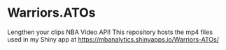 # Warriors.ATOs

Lengthen your clips NBA Video API! This repository hosts the mp4 files used in my Shiny app at https://mbanalytics.shinyapps.io/Warriors-ATOs/
